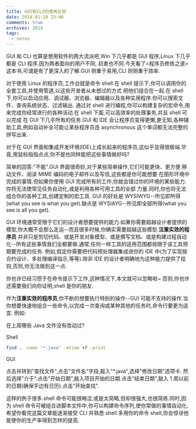 ```yaml
---
title: GUI和CLI的使用比较
date: 2014-01-18 23:06
comments: true
archives: 2014
tags:
  - notes
---
```


GUI 和 CLI 也算是使用软件的两大流派吧,Win 下几乎都是 GUI 程序,Linux 下几乎都是 CLI 程序.因为两者面向的用户不同,
初衷也不同.今天看了<程序员修炼之道>这本书,可谓是有了更深入的了解.GUI 侧重于易用,CLI 则侧重于效率.

对于使用 Linux 的程序员,工作台就是命令 shell.在 shell 提示下,你可以调用你的全套工具,并使用管道,以这些开发者从未想过的方式
把他们组合在一起.在 shell 下,你可以启动应用、调试器、浏览器、编辑器以及各种实用程序.你可以搜索文件、查询系统状态、过滤输出.
通过对 shell 进行编程,你可以构建复杂的宏命令,用来完成你经常进行的各种活动.在 shell 下面,可以高效率的处理事务,并且 shell 可以完成
在 GUI 下几乎所有的任务.GUI 和 IDE 会让程序员变得更懒,更无知,各种辅助工具,例如自动补全可能让某些程序员连 asynchronous 这个单词都无法完整的拼写出来.

对于在 GUI 界面和集成开发环境(IDE)上成长起来的程序员,这似乎显得很极端.毕竟,用鼠标指指点点,你不是也同样能把这些事情做好吗?

简单的回答:"不能".GUI 界面很奇妙,对于某些简单操作,它们可能更快、更方便.移动文件、阅读 MIME 编码的电子邮件以及写信,这些都是你可能想要
在图形环境中完成的事情.但如果你使用 GUI 完成所有的工作,你就会错过你的环境的某些能力.你将无法使常见任务自动化,或是利用各种可用工具的全部
力量.同时,你也将无法组合你的各种工具,创建定制的宏工具.
GUI 的好处是 WYSIWYG--所见即所得(what you see is what you get).缺点是 WYSIAYG--所见即全部所得(what you see is all you get).

GUI 环境通常受限于它们的设计者想要提供的能力.如果你需要超越设计者提供的模型,你大概不会那么走运--而且很多时候,你确实需要超越这些模型.**注重实效的程序员**
并非只是剪切代码、或是开发对象模型、或是撰写文档、或是构建过程自动化--所有这些事情我们全都要做.通常,任何一样工具的适用范围都局限于该工具预期要完成的任务.
例如,假定你需要把代码预处理器集成进你的 IDE 中(为了实现按合约设计、多处理编译指示,等等).除非 IDE 的设计者明确地为这种能力提供了挂钩,否则,你无法做到这一点.

你也许已经习惯于在命令提示下工作,这种情况下,本文就可以忽略啦~ 否则,你也许还需要我们向你证明,shell 是你的朋友.

作为**注重实效的程序员**,你不断的想要执行特别的操作--GUI 可能不支持的操作.当你想要快速地组合一些命令,以完成一次查询或某种其他的任务时,命令行要更为适宜.
例如:

在上周哪些 Java 文件没有改动过?

Shell

```bash
find . -name '*.java' -mtime +7 -print
```

GUI

点击并转到"查找文件",点击"文件名"字段,敲入"\*.java",选择"修改日期"选项卡. 然后选择"介于".点击"开始日期",敲入项目开始的日期.点击"结束日期",敲入 1 周以前的日期(确保手边有日历).点击"开始查找".

这样的例子很多.shell 命令可能很晦涩,或是太简略,但却很强大,也很简练.同时,因为 shell 命令可被组合进脚本文件中,你可以构建命令序列,使你常做的事情自动化.
希望你看完这篇文章能逐渐接受 CLI 并熟悉 shell.多用你的命令 shell,你会惊讶他能使你的生产率得到怎样的提高.

